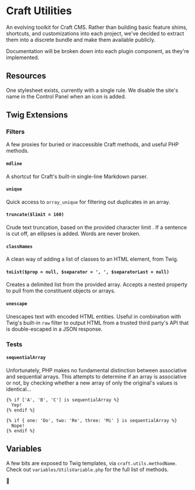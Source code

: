 # Craft Utilities

An evolving toolkit for Craft CMS. Rather than building basic feature shims, shortcuts, and customizations into each project, we've decided to extract them into a discrete bundle and make them available publicly.

Documentation will be broken down into each plugin component, as they're implemented.

## Resources

One stylesheet exists, currently with a single rule. We disable the site's name in the Control Panel when an icon is added.

## Twig Extensions

### Filters
A few proxies for buried or inaccessible Craft methods, and useful PHP methods.

#### `mdline`
A shortcut for Craft's built-in single-line Markdown parser.

#### `unique`
Quick access to `array_unique` for filtering out duplicates in an array.

#### `truncate($limit = 160)`
Crude text truncation, based on the provided character limit . If a sentence is cut off, an ellipses is added. Words are never broken.

#### `classNames`
A clean way of adding a list of classes to an HTML element, from Twig.

#### `toList($prop = null, $separator = ', ', $separatorLast = null)`
Creates a delimited list from the provided array. Accepts a nested property to pull from the constituent objects or arrays.

#### `unescape`
Unescapes text with encoded HTML entities. Useful in combination with Twig's built-in `raw` filter to output HTML from a trusted third party's API that is double-escaped in a JSON response.

### Tests

#### `sequentialArray`
Unfortunately, PHP makes no fundamental distinction between associative and sequential arrays. This attempts to determine if an array is associative or not, by checking whether a new array of only the original's values is identical…

```twig
{% if ['A', 'B', 'C'] is sequentialArray %}
  Yep!
{% endif %}

{% if { one: 'Do', two: 'Re', three: 'Mi' } is sequentialArray %}
  Nope!
{% endif %}
```

## Variables

A few bits are exposed to Twig templates, via `craft.utils.methodName`. Check out `variables/UtilsVariable.php` for the full list of methods.

:deciduous_tree:
